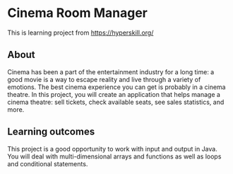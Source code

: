 # Cinema Room Manager
This is learning project from https://hyperskill.org/
## About
Cinema has been a part of the entertainment industry for a long time: a good movie is a way to escape reality and live through a variety of emotions. The best cinema experience you can get is probably in a cinema theatre. In this project, you will create an application that helps manage a cinema theatre: sell tickets, check available seats, see sales statistics, and more.
## Learning outcomes
This project is a good opportunity to work with input and output in Java. You will deal with multi-dimensional arrays and functions as well as loops and conditional statements.

